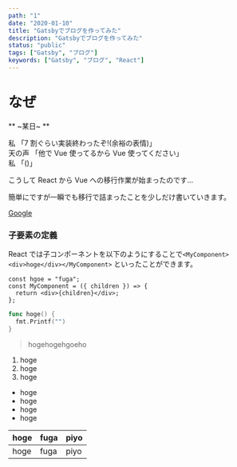 ```yaml
---
path: "1"
date: "2020-01-10"
title: "Gatsbyでブログを作ってみた"
description: "Gatsbyでブログを作ってみた"
status: "public"
tags: ["Gatsby", "ブログ"]
keywords: ["Gatsby", "ブログ", "React"]
---
```


# なぜ

** ~某日~ **

私 「7 割ぐらい実装終わったぞ!(余裕の表情)」  
天の声 「他で Vue 使ってるから Vue 使ってください」  
私 「()」

こうして React から Vue への移行作業が始まったのです...

簡単にですが一瞬でも移行で詰まったことを少しだけ書いていきます。

[Google](https://google.com)

### 子要素の定義

React では子コンポーネントを以下のようにすることで`<MyComponent><div>hoge</div></MyComponent>` といったことができます。

```js{lineNumbers: true}
const hgoe = "fuga";
const MyComponent = ({ children }) => {
  return <div>{children}</div>;
};
```

```go
func hoge() {
  fmt.Printf("")
}
```

> hogehogehgoeho

1. hoge
1. hoge
1. hoge

- hoge
- hoge
- hoge
- hoge

| hoge | fuga | piyo |
| ---- | ---- | ---- |
| hoge | fuga | piyo |
